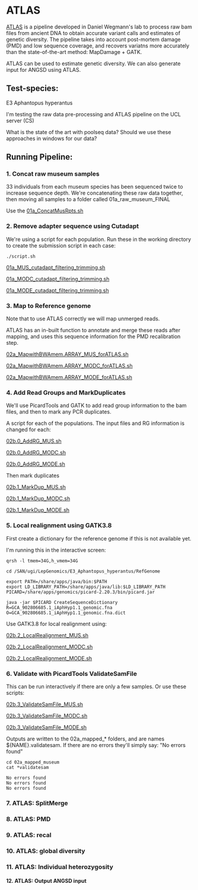 # ATLAS

[ATLAS](https://bitbucket.org/wegmannlab/atlas/wiki/Home) is a pipeline developed in Daniel Wegmann's lab to process raw bam files from ancient DNA to obtain accurate variant calls and estimates of genetic diversity. 
The pipeline takes into account post-mortem damage (PMD) and low sequence coverage, and recovers variatns more accurately than the state-of-the-art method: MapDamage + GATK. 

ATLAS can be used to estimate genetic diversity. We can also generate input for ANGSD using ATLAS. 


## Test-species: 

E3 Aphantopus hyperantus

I'm testing the raw data pre-processing and ATLAS pipeline on the UCL server (CS) 




What is the state of the art with poolseq data? Should we use these approaches in windows for our data? 



## Running Pipeline: 
### 1. Concat raw museum samples 

33 individuals from each museum species has been sequenced twice to increase sequence depth. We're concatenating these raw data together, then moving all samples to a folder called 01a_raw_museum_FINAL

Use the [01a_ConcatMusRpts.sh](https://github.com/alexjvr1/VelocityUCL/blob/main/ATLAS/Scripts/01a_ConcatMusRpts.sh)

### 2. Remove adapter sequence using Cutadapt

We're using a script for each population. Run these in the working directory to create the submission script in each case: 

```
./script.sh
```

[01a_MUS_cutadapt_filtering_trimming.sh](https://github.com/alexjvr1/VelocityUCL/blob/main/ATLAS/Scripts/01a_MUS_cutadapt_filtering_trimming.sh)

[01a_MODC_cutadapt_filtering_trimming.sh](https://github.com/alexjvr1/VelocityUCL/blob/main/ATLAS/Scripts/01a_MODC_cutadapt_filtering_trimming.sh)

[01a_MODE_cutadapt_filtering_trimming.sh](https://github.com/alexjvr1/VelocityUCL/blob/main/ATLAS/Scripts/01a_MODE_cutadapt_filtering_trimming.sh)



### 3. Map to Reference genome

Note that to use ATLAS correctly we will map unmerged reads.

ATLAS has an in-built function to annotate and merge these reads after mapping, and uses this sequence information for the PMD recalibration step. 


[02a_MapwithBWAmem.ARRAY_MUS_forATLAS.sh](https://github.com/alexjvr1/VelocityUCL/blob/main/ATLAS/Scripts/02a_MapwithBWAmem.ARRAY_MUS_forATLAS.sh)

[02a_MapwithBWAmem.ARRAY_MODC_forATLAS.sh](https://github.com/alexjvr1/VelocityUCL/blob/main/ATLAS/Scripts/02a_MapwithBWAmem.ARRAY_MODC_forATLAS.sh)

[02a_MapwithBWAmem.ARRAY_MODE_forATLAS.sh](https://github.com/alexjvr1/VelocityUCL/blob/main/ATLAS/Scripts/02a_MapwithBWAmem.ARRAY_MODE_forATLAS.sh)



### 4. Add Read Groups and MarkDuplicates

We'll use PicardTools and GATK to add read group information to the bam files, and then to mark any PCR duplicates. 


A script for each of the populations. The input files and RG information is changed for each: 

[02b.0_AddRG_MUS.sh](https://github.com/alexjvr1/VelocityUCL/blob/main/ATLAS/Scripts/02b.0_AddRG_MUS.sh)

[02b.0_AddRG_MODC.sh](https://github.com/alexjvr1/VelocityUCL/blob/main/ATLAS/Scripts/02b.0_AddRG_MODC.sh)

[02b.0_AddRG_MODE.sh](https://github.com/alexjvr1/VelocityUCL/blob/main/ATLAS/Scripts/02b.0_AddRG_MODE.sh)


Then mark duplicates

[02b.1_MarkDup_MUS.sh](https://github.com/alexjvr1/VelocityUCL/blob/main/ATLAS/Scripts/02b.1_MarkDup_MUS.sh)

[02b.1_MarkDup_MODC.sh](https://github.com/alexjvr1/VelocityUCL/blob/main/ATLAS/Scripts/02b.1_MarkDup_MODC.sh)

[02b.1_MarkDup_MODE.sh](https://github.com/alexjvr1/VelocityUCL/blob/main/ATLAS/Scripts/02b.1_MarkDup_MODE.sh)




### 5. Local realignment using GATK3.8

First create a dictionary for the reference genome if this is not available yet.

I'm running this in the interactive screen: 
```
qrsh -l tmem=34G,h_vmem=34G

cd /SAN/ugi/LepGenomics/E3_Aphantopus_hyperantus/RefGenome

export PATH=/share/apps/java/bin:$PATH
export LD_LIBRARY_PATH=/share/apps/java/lib:$LD_LIBRARY_PATH
PICARD=/share/apps/genomics/picard-2.20.3/bin/picard.jar

java -jar $PICARD CreateSequenceDictionary R=GCA_902806685.1_iAphHyp1.1_genomic.fna O=GCA_902806685.1_iAphHyp1.1_genomic.fna.dict

```


Use GATK3.8 for local realignment using:

[02b.2_LocalRealignment_MUS.sh](https://github.com/alexjvr1/VelocityUCL/blob/main/ATLAS/Scripts/02b.2_LocalRealignment_MUS.sh)

[02b.2_LocalRealignment_MODC.sh](https://github.com/alexjvr1/VelocityUCL/blob/main/ATLAS/Scripts/02b.2_LocalRealignment_MODC.sh)

[02b.2_LocalRealignment_MODE.sh](https://github.com/alexjvr1/VelocityUCL/blob/main/ATLAS/Scripts/02b.2_LocalRealignment_MODE.sh)





### 6. Validate with PicardTools ValidateSamFile

This can be run interactively if there are only a few samples. Or use these scripts: 

[02b.3_ValidateSamFile_MUS.sh](https://github.com/alexjvr1/VelocityUCL/blob/main/ATLAS/Scripts/02b.3_ValidateSamFile_MUS.sh)

[02b.3_ValidateSamFile_MODC.sh](https://github.com/alexjvr1/VelocityUCL/blob/main/ATLAS/Scripts/02b.3_ValidateSamFile_MODC.sh)

[02b.3_ValidateSamFile_MODE.sh](https://github.com/alexjvr1/VelocityUCL/blob/main/ATLAS/Scripts/02b.3_ValidateSamFile_MODE.sh)


Outputs are written to the 02a_mapped_* folders, and are names ${NAME}.validatesam. If there are no errors they'll simply say: "No errors found"


```
cd 02a_mapped_museum
cat *validatesam

No errors found
No errors found
No errors found

```



### 7. ATLAS: SplitMerge





### 8. ATLAS: PMD



### 9. ATLAS: recal



### 10. ATLAS: global diversity



### 11. ATLAS: Individual heterozygosity




#### 12. ATLAS: Output ANGSD input







